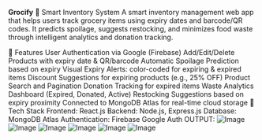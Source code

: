 **Grocify**
🛒 Smart Inventory System
A smart inventory management web app that helps users track grocery items using expiry dates and barcode/QR codes. It predicts spoilage, suggests restocking, and minimizes food waste through intelligent analytics and donation tracking.

🔧 Features
User Authentication via Google (Firebase)
Add/Edit/Delete Products with expiry date & QR/barcode
Automatic Spoilage Prediction based on expiry
Visual Expiry Alerts: color-coded for expiring & expired items
Discount Suggestions for expiring products (e.g., 25% OFF)
Product Search and Pagination
Donation Tracking for expired items
Waste Analytics Dashboard (Expired, Donated, Active)
Restocking Suggestions based on expiry proximity
Connected to MongoDB Atlas for real-time cloud storage
🧱 Tech Stack
Frontend: React.js
Backend: Node.js, Express.js
Database: MongoDB Atlas
Authentication: Firebase Google Auth
OUTPUT:
![Image](https://github.com/user-attachments/assets/7abb067b-5b86-44da-b718-49b9957b7bb6)
![Image](https://github.com/user-attachments/assets/555786cc-25cf-4ef2-9458-8c65a7af5417)
![Image](https://github.com/user-attachments/assets/581e934a-b075-4b94-bd24-6a4046dcd9c9)
![Image](https://github.com/user-attachments/assets/ba8ffe22-9549-46a6-8aec-3796384e3308)
![Image](https://github.com/user-attachments/assets/f8afed76-7a03-4d7e-97e5-2fc9f03d2b09)
![Image](https://github.com/user-attachments/assets/7f0dddc8-43d3-47c4-afe0-34f463963bc4)

